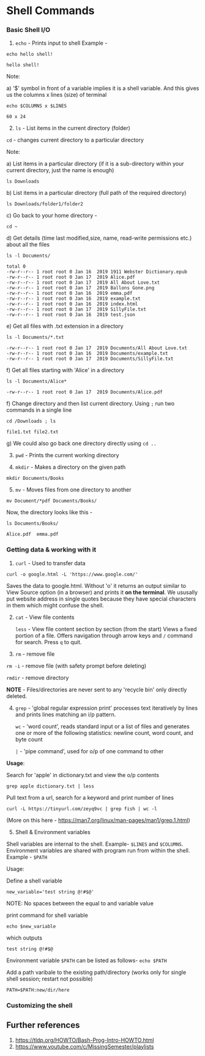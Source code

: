# Shell Commands

### Basic Shell I/O 
1.  `echo` - Prints input to shell
Example - 
```
echo hello shell!
```

```
hello shell!
```

Note: 

a) '$' symbol in front of a variable implies it is a shell variable. And this gives us the columns x lines (size) of terminal
```
echo $COLUMNS x $LINES
```
```
60 x 24
```

2.  ``ls`` - List items in the current directory (folder)

   ``cd`` - changes current directory to a particular directory

Note: 

a) List items in a particular directory (if it is a sub-directory within your current directory, just the name is enough)
```
ls Downloads
```
b) List items in a particular directory (full path of the required directory)
```
ls Downloads/folder1/folder2
```
c) Go back to your home directory - 
```
cd ~
```
d) Get details (time last modified,size, name, read-write permissions etc.) about all the files 
```
ls -l Documents/
```
```
total 0
-rw-r--r-- 1 root root 0 Jan 16  2019 1911 Webster Dictionary.epub
-rw-r--r-- 1 root root 0 Jan 17  2019 Alice.pdf
-rw-r--r-- 1 root root 0 Jan 17  2019 All About Love.txt
-rw-r--r-- 1 root root 0 Jan 17  2019 Ballons Gone.png
-rw-r--r-- 1 root root 0 Jan 16  2019 emma.pdf
-rw-r--r-- 1 root root 0 Jan 16  2019 example.txt
-rw-r--r-- 1 root root 0 Jan 16  2019 index.html
-rw-r--r-- 1 root root 0 Jan 17  2019 SillyFile.txt
-rw-r--r-- 1 root root 0 Jan 16  2019 test.json
```

e) Get all files with .txt extension in a directory
```
ls -l Documents/*.txt
```
```
-rw-r--r-- 1 root root 0 Jan 17  2019 Documents/All About Love.txt
-rw-r--r-- 1 root root 0 Jan 16  2019 Documents/example.txt
-rw-r--r-- 1 root root 0 Jan 17  2019 Documents/SillyFile.txt
```
f) Get all files starting with 'Alice' in a directory
```
ls -l Documents/Alice*
```
```
-rw-r--r-- 1 root root 0 Jan 17  2019 Documents/Alice.pdf
```

f) Change directory and then list current directory. Using `;` run two commands in a single line
```
cd /Downloads ; ls
```
```
file1.txt file2.txt
```
g) We could also go back one directory directly using `cd ..`


3.  ``pwd`` - Prints the current working directory


4.  ``mkdir`` - Makes a directory on the given path
```
mkdir Documents/Books
```

5.  ``mv`` - Moves files from one directory to another
``` 
mv Document/*pdf Documents/Books/
```
Now, the directory looks like this -
```
ls Documents/Books/
```
```
Alice.pdf  emma.pdf
```

### Getting data & working with it

1.  ``curl`` - Used to transfer data
```
curl -o google.html -L 'https://www.google.com/'
```
Saves the data to google.html. Without 'o' it returns an output similar to View Source option (in a browser) and prints it **on the terminal**. 
We ususally put website address in single quotes because they have special characters in them which might confuse the shell.

2. `cat` - View file contents

   `less` - View file content section by section (from the start) 
Views a fixed portion of a file. Offers navigation through arrow keys and `/` command for search. Press `q` to quit. 
  
3. `rm` - remove file
  
  `rm -i` - remove file (with safety prompt before deleting)
  
  `rmdir` - remove directory

**NOTE** - Files/directories are never sent to any 'recycle bin' only directly deleted.

4. `grep` - 'global regular expression print' processes text iteratively by lines and prints lines matching an i/p pattern.
  
   `wc` - 'word count', reads standard input or a list of files and generates one or more of the following statistics: newline count, word count, and byte count
  
   `|` - 'pipe command', used for o/p of one command to other

**Usage**: 

Search for 'apple' in dictionary.txt and view the o/p contents
```
grep apple dictionary.txt | less
```

Pull text from a url, search for a keyword and print number of lines
```
curl -L https://tinyurl.com/zeyq9vc | grep fish | wc -l
```
(More on this here - https://man7.org/linux/man-pages/man1/grep.1.html)


5. Shell & Environment variables

Shell variables are internal to the shell. Example- `$LINES` and `$COLUMNS`. Environment variables are shared with program run from within the shell. Example - `$PATH` 

Usage:

Define a shell variable
```
new_variable='test string @!#$@' 
```

NOTE: No spaces between the equal to and variable value 

print command for shell variable
```
echo $new_variable
```

which outputs
```
test string @!#$@
```

Environment variable `$PATH` can be listed as follows-
`echo $PATH`


Add a path varibale to the existing path/directory (works only for single shell session; restart not possible)
```
PATH=$PATH:new/dir/here
```

### Customizing the shell


## Further references
1. https://tldp.org/HOWTO/Bash-Prog-Intro-HOWTO.html
2. https://www.youtube.com/c/MissingSemester/playlists
